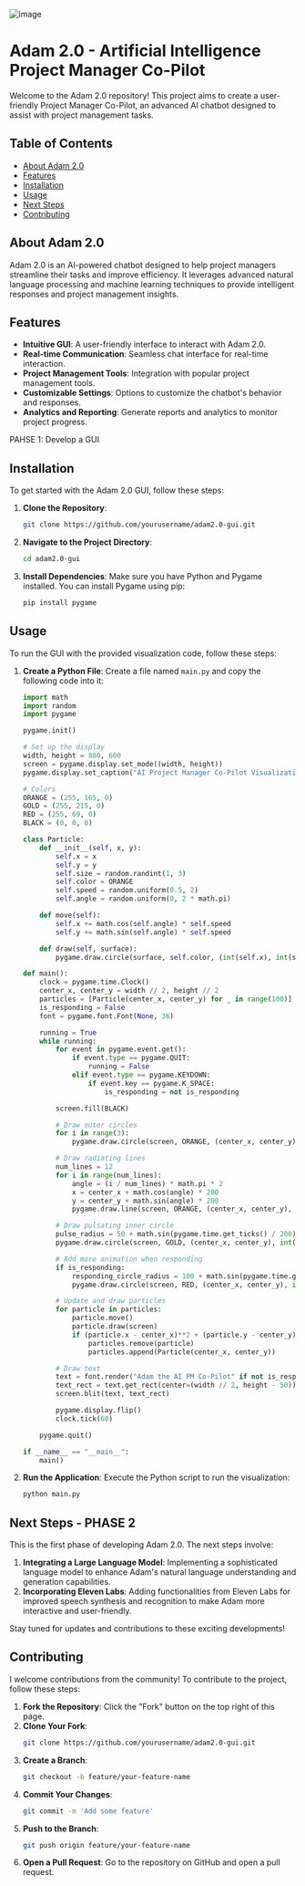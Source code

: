![image](https://github.com/ai-in-pm/Adam-2.0-GUI-AI-PM-Co-Pilot/assets/36999549/9c386a23-3674-44f5-a4e5-fd54514a954d)

# Adam 2.0 - Artificial Intelligence Project Manager Co-Pilot

Welcome to the Adam 2.0 repository! This project aims to create a user-friendly Project Manager Co-Pilot, an advanced AI chatbot designed to assist with project management tasks.

## Table of Contents

- [About Adam 2.0](#about-adam-20)
- [Features](#features)
- [Installation](#installation)
- [Usage](#usage)
- [Next Steps](#next-steps)
- [Contributing](#contributing)

## About Adam 2.0

Adam 2.0 is an AI-powered chatbot designed to help project managers streamline their tasks and improve efficiency. It leverages advanced natural language processing and machine learning techniques to provide intelligent responses and project management insights.

## Features

- **Intuitive GUI**: A user-friendly interface to interact with Adam 2.0.
- **Real-time Communication**: Seamless chat interface for real-time interaction.
- **Project Management Tools**: Integration with popular project management tools.
- **Customizable Settings**: Options to customize the chatbot's behavior and responses.
- **Analytics and Reporting**: Generate reports and analytics to monitor project progress.

PAHSE 1:  Develop a GUI

## Installation

To get started with the Adam 2.0 GUI, follow these steps:

1. **Clone the Repository**:
    ```bash
    git clone https://github.com/yourusername/adam2.0-gui.git
    ```
2. **Navigate to the Project Directory**:
    ```bash
    cd adam2.0-gui
    ```
3. **Install Dependencies**:
    Make sure you have Python and Pygame installed. You can install Pygame using pip:
    ```bash
    pip install pygame
    ```

## Usage

To run the GUI with the provided visualization code, follow these steps:

1. **Create a Python File**:
    Create a file named `main.py` and copy the following code into it:

    ```python
    import math
    import random
    import pygame

    pygame.init()

    # Set up the display
    width, height = 800, 600
    screen = pygame.display.set_mode((width, height))
    pygame.display.set_caption("AI Project Manager Co-Pilot Visualization")

    # Colors
    ORANGE = (255, 165, 0)
    GOLD = (255, 215, 0)
    RED = (255, 69, 0)
    BLACK = (0, 0, 0)

    class Particle:
        def __init__(self, x, y):
            self.x = x
            self.y = y
            self.size = random.randint(1, 3)
            self.color = ORANGE
            self.speed = random.uniform(0.5, 2)
            self.angle = random.uniform(0, 2 * math.pi)

        def move(self):
            self.x += math.cos(self.angle) * self.speed
            self.y += math.sin(self.angle) * self.speed

        def draw(self, surface):
            pygame.draw.circle(surface, self.color, (int(self.x), int(self.y)), self.size)

    def main():
        clock = pygame.time.Clock()
        center_x, center_y = width // 2, height // 2
        particles = [Particle(center_x, center_y) for _ in range(100)]
        is_responding = False
        font = pygame.font.Font(None, 36)

        running = True
        while running:
            for event in pygame.event.get():
                if event.type == pygame.QUIT:
                    running = False
                elif event.type == pygame.KEYDOWN:
                    if event.key == pygame.K_SPACE:
                        is_responding = not is_responding

            screen.fill(BLACK)

            # Draw outer circles
            for i in range(3):
                pygame.draw.circle(screen, ORANGE, (center_x, center_y), 200 - i * 30, 1)

            # Draw radiating lines
            num_lines = 12
            for i in range(num_lines):
                angle = (i / num_lines) * math.pi * 2
                x = center_x + math.cos(angle) * 200
                y = center_y + math.sin(angle) * 200
                pygame.draw.line(screen, ORANGE, (center_x, center_y), (x, y), 1)

            # Draw pulsating inner circle
            pulse_radius = 50 + math.sin(pygame.time.get_ticks() / 200) * 10
            pygame.draw.circle(screen, GOLD, (center_x, center_y), int(pulse_radius), 1)

            # Add more animation when responding
            if is_responding:
                responding_circle_radius = 100 + math.sin(pygame.time.get_ticks() / 150) * 20
                pygame.draw.circle(screen, RED, (center_x, center_y), int(responding_circle_radius), 1)

            # Update and draw particles
            for particle in particles:
                particle.move()
                particle.draw(screen)
                if (particle.x - center_x)**2 + (particle.y - center_y)**2 > 200**2:
                    particles.remove(particle)
                    particles.append(Particle(center_x, center_y))

            # Draw text
            text = font.render("Adam the AI PM Co-Pilot" if not is_responding else "Adam the AI PM Co-Pilot (Responding...)", True, GOLD)
            text_rect = text.get_rect(center=(width // 2, height - 50))
            screen.blit(text, text_rect)

            pygame.display.flip()
            clock.tick(60)

        pygame.quit()

    if __name__ == "__main__":
        main()
    ```

2. **Run the Application**:
    Execute the Python script to run the visualization:
    ```bash
    python main.py
    ```

## Next Steps - PHASE 2

This is the first phase of developing Adam 2.0. The next steps involve:

1. **Integrating a Large Language Model**: Implementing a sophisticated language model to enhance Adam's natural language understanding and generation capabilities.
2. **Incorporating Eleven Labs**: Adding functionalities from Eleven Labs for improved speech synthesis and recognition to make Adam more interactive and user-friendly.

Stay tuned for updates and contributions to these exciting developments!

## Contributing

I welcome contributions from the community! To contribute to the project, follow these steps:

1. **Fork the Repository**: Click the "Fork" button on the top right of this page.
2. **Clone Your Fork**:
    ```bash
    git clone https://github.com/yourusername/adam2.0-gui.git
    ```
3. **Create a Branch**:
    ```bash
    git checkout -b feature/your-feature-name
    ```
4. **Commit Your Changes**:
    ```bash
    git commit -m 'Add some feature'
    ```
5. **Push to the Branch**:
    ```bash
    git push origin feature/your-feature-name
    ```
6. **Open a Pull Request**: Go to the repository on GitHub and open a pull request.
